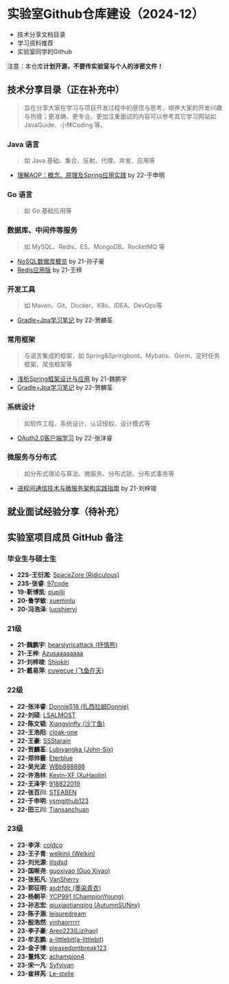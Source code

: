 # 实验室Github仓库建设（2024-12）

- 技术分享文档目录
- 学习资料推荐
- 实验室同学的Github

注意：本仓库**计划开源，不要传实验室与个人的涉密文件！**


## 技术分享目录（正在补充中）

> 旨在分享大家在学习与项目开发过程中的感悟与思考，培养大家的开发兴趣与热情；更准确、更专业、更加注重面试的内容可以参考其它学习网站如 JavaGuide、小林Coding 等。

### Java 语言

> 如 Java 基础、集合、反射、代理、并发、应用等

- [理解AOP：概念、原理及Spring应用实践](https://github.com/Werun-backend/resource/blob/main/%E6%8A%80%E6%9C%AF%E5%88%86%E4%BA%AB/2023%E5%B9%B4%E7%A7%8B%E5%AD%A3/%E4%BA%8E%E7%94%B3%E6%98%8E/AOP.docx) by 22-于申明

### Go 语言

> 如 Go 基础应用等

### 数据库、中间件等服务

> 如 MySQL、Redis、ES、MongoDB、RocketMQ 等

- [NoSQL数据库概览](https://github.com/Werun-backend/resource/blob/main/%E6%8A%80%E6%9C%AF%E5%88%86%E4%BA%AB/2023%E5%B9%B4%E6%98%A5%E5%AD%A3/%E5%AD%99%E5%AD%90%E8%B1%AA/NoSQL.md) by 21-孙子豪
- [Redis应用版](https://github.com/Werun-backend/resource/blob/main/%E6%8A%80%E6%9C%AF%E5%88%86%E4%BA%AB/2023%E5%B9%B4%E6%98%A5%E5%AD%A3/%E7%8E%8B%E6%A2%93/Redis%E5%BA%94%E7%94%A8%E7%89%88.md) by 21-王梓

### 开发工具

> 如 Maven、Git、Docker、K8s、IDEA、DevOps等

- [Gradle+Jpa学习笔记](https://github.com/Werun-backend/resource/blob/main/%E6%8A%80%E6%9C%AF%E5%88%86%E4%BA%AB/2023%E5%B9%B4%E7%A7%8B%E5%AD%A3/%E8%B4%BA%E9%BA%9F%E8%8D%83/Gradle%2BJpa%E5%AD%A6%E4%B9%A0%E7%AC%94%E8%AE%B0.md) by 22-贺麟荃

### 常用框架

> 与语言集成的框架，如 Spring&Springboot、Mybatis、Gorm、定时任务框架、爬虫框架等

- [浅析Spring框架设计与应用](https://github.com/Werun-backend/resource/blob/main/%E6%8A%80%E6%9C%AF%E5%88%86%E4%BA%AB/2023%E5%B9%B4%E6%98%A5%E5%AD%A3/%E9%AD%8F%E9%B9%8F%E5%AE%87/%E6%B5%85%E6%9E%90Spring%2C%E6%A1%86%E6%9E%B6%E8%AE%BE%E8%AE%A1%E4%B8%8E%E5%BA%94%E7%94%A8.pdf) by 21-魏鹏宇
- [Gradle+Jpa学习笔记](https://github.com/Werun-backend/resource/blob/main/%E6%8A%80%E6%9C%AF%E5%88%86%E4%BA%AB/2023%E5%B9%B4%E7%A7%8B%E5%AD%A3/%E8%B4%BA%E9%BA%9F%E8%8D%83/Gradle%2BJpa%E5%AD%A6%E4%B9%A0%E7%AC%94%E8%AE%B0.md) by 22-贺麟荃

### 系统设计

> 如软件工程、系统设计、认证授权、设计模式等

- [OAuth2.0客户端学习](https://github.com/Werun-backend/resource/blob/main/%E6%8A%80%E6%9C%AF%E5%88%86%E4%BA%AB/2024%E5%B9%B4%E6%98%A5%E5%AD%A3/%E5%BC%A0%E6%B2%A3%E7%9D%BF/OAuth2.md) by 22-张沣睿

### 微服务与分布式

> 如分布式理论与算法、微服务、分布式锁、分布式事务等

- [进程间通信技术与微服务架构实践指南](https://github.com/Werun-backend/resource/blob/main/%E6%8A%80%E6%9C%AF%E5%88%86%E4%BA%AB/2023%E5%B9%B4%E6%98%A5%E5%AD%A3/%E5%88%98%E6%A2%93%E7%AB%A3/notion%E9%93%BE%E6%8E%A5.md) by 21-刘梓竣

## 就业面试经验分享（待补充）


## 实验室项目成员 GitHub 备注

### 毕业生与硕士生

- **22S-王衍淞**: [SpaceZore (Ridiculous)](https://github.com/SpaceZore)
- **23S-张睿**: [97code](https://github.com/97code)
- **19-靳博凯**: [pupilji](https://github.com/pupilji)
- **20-鲁学敏**: [xueminlu](https://github.com/xueminlu)
- **20-冯浩泽**: [luoshieryi](https://github.com/luoshieryi)

### 21级

- **21-魏鹏宇**: [bearslyricattack (抒情熊)](https://github.com/bearslyricattack)
- **21-王梓**: [Azusaaaaaaaa](https://github.com/Azusaaaaaaaa)
- **21-刘梓竣**: [Shiokiri](https://github.com/Shiokiri)
- **21-戴易萍**: [cuwecue (飞鱼在天)](https://github.com/cuwecue)

### 22级

- **22-张沣睿**: [Donnie518 (扎西拉姆Donnie)](https://github.com/Donnie518)
- **22-刘硕**: [LSALMOST](https://github.com/LSALMOST)
- **22-陈文韬**: [Xiangyinfly (沙丁鱼)](https://github.com/Xiangyinfly)
- **22-王浩阳**: [cloak-one](https://github.com/cloak-one)
- **22-王豪**: [SSStarain](https://github.com/SSStarain)
- **22-贺麟荃**: [Lubiyangka (John-Six)](https://github.com/Lubiyangka)
- **22-郑帅蕾**: [Eterblue](https://github.com/Eterblue)
- **22-吴光波**: [WBb888888](https://github.com/WBb888888)
- **22-许浩林**: [Kevin-XF (XuHaolin)](https://github.com/Kevin-XF)
- **22-王泽宇**: [918822019](https://github.com/918822019)
- **22-张百川**: [STEABEN](https://github.com/STEABEN)
- **22-于申明**: [ysmgithub123](https://github.com/ysmgithub123)
- **22-田三川**: [Tiansanchuan](https://github.com/Tiansanchuan)

### 23级

- **23-李洋**: [coldco](https://github.com/coldco)
- **23-王子青**: [welkinii (Welkin)](https://github.com/welkinii)
- **23-刘光源**: [illsdsd](https://github.com/illsdsd)
- **23-国晰尧**: [guoxiyao (Guo Xiyao)](https://github.com/guoxiyao)
- **23-张拓凡**: [VanSherry](https://github.com/VanSherry)
- **23-郭征明**: [asdrfdc (墨染青衣)](https://github.com/asdrfdc)
- **23-杨朝平**: [YCP991 (ChampionYoung)](https://github.com/YCP991)
- **23-孙志宏**: [qiuxiaotianqing (AutumnSUNny)](https://github.com/qiuxiaotianqing)
- **23-陈子涵**: [leisuredream](https://github.com/leisuredream)
- **23-殷浩然**: [yinhaorrrrr](https://github.com/yinhaorrrrr)
- **23-李子豪**: [Areo223(Lizihao)](https://github.com/Areo223)
- **23-牟志鹏**: [a-littlebit(a-littlebit)](https://github.com/a-littlebit)
- **23-金子博**: [pleasedontbreak123](https://github.com/pleasedontbreak123)
- **23-董炜文**: [achampion4](https://github.com/achampion4)
- **23-宋一凡**: [Syfyivan](https://github.com/Syfyivan)
- **23-崔祥芮**: [Le-stelle](https://github.com/Le-stelle)

